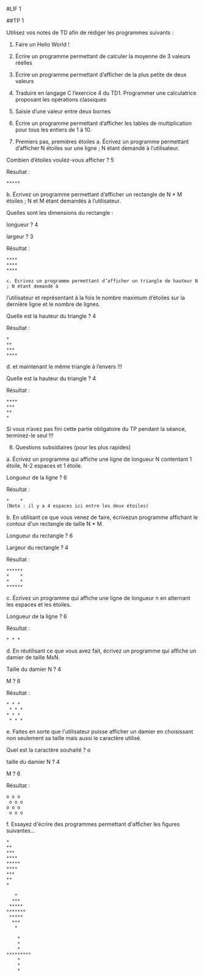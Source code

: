#LIF 1

##TP 1

Utilisez vos notes de TD afin de rédiger les programmes suivants :

1. Faire un Hello World !

2. Écrire un programme permettant de calculer la moyenne de 3 valeurs réelles

3. Écrire un programme permettant d’afficher de la plus petite de deux valeurs

4. Traduire en langage C l’exercice 4 du TD1. Programmer une calculatrice proposant les opérations classiques

5. Saisie d’une valeur entre deux bornes

6. Écrire un programme permettant d’afficher les tables de multiplication pour tous les entiers de 1 à 10.

7. Premiers pas, premières étoiles
a. Écrivez un programme permettant d’afficher N étoiles sur une ligne ; N étant demandé à l’utilisateur.

Combien d’étoiles voulez-vous afficher ? 5

Résultat :
```
*****
```

b. Écrivez un programme permettant d’afficher un rectangle de N * M étoiles ; N et M étant
demandés à l’utilisateur.

Quelles sont les dimensions du rectangle : 

longueur ? 4 

largeur ? 3

Résultat :
```
****
****
****
```

	c. Écrivez un programme permettant d’afficher un triangle de hauteur N ; N étant demandé à
l’utilisateur et représentant à la fois le nombre maximum d’étoiles sur la dernière ligne et le
nombre de lignes.

Quelle est la hauteur du triangle ? 4

Résultat :
```
*   
**  
*** 
****
```

d. et maintenant le même triangle à l’envers !!!

Quelle est la hauteur du triangle ? 4

Résultat :
```
****
*** 
**  
*   
```
Si vous n’avez pas fini cette partie obligatoire du TP pendant la séance,
terminez-le seul !!!

8. Questions subsidiaires (pour les plus rapides)

a. Écrivez un programme qui affiche une ligne de longueur N contentant 1 étoile, N-2
espaces et 1 étoile.

Longueur de la ligne ? 6

Résultat :
```
*    *
(Note : il y a 4 espaces ici entre les deux étoiles)
```

b. En utilisant ce que vous venez de faire, écrivezun programme affichant le contour d'un rectangle de taille N * M.

Longueur du rectangle ? 6

Largeur du rectangle ? 4

Résultat :
```
******
*    *
*    *
******
```

c. Écrivez un programme qui affiche une ligne de longueur n en alternant les espaces et les
étoiles.

Longueur de la ligne ? 6

Résultat :
```
* * *
```

d. En réutilisant ce que vous avez fait, écrivez un programme qui affiche un damier de taille
MxN.

Taille du damier N ? 4 

M ? 6

Résultat :
```
* * * 
 * * *
* * * 
 * * *
```

e. Faites en sorte que l'utilisateur puisse afficher un damier en choisissant non seulement sa
taille mais aussi le caractère utilisé.

Quel est la caractère souhaité ? o

taille du damier N ? 4 

M ? 6

Résultat :
```
o o o 
 o o o
o o o 
 o o o
```

f. Essayez d'écrire des programmes permettant d'afficher les figures suivantes...
```
*    
**   
***  
**** 
*****
**** 
***  
**   
*    
```
```
   *   
  ***  
 ***** 
*******
 ***** 
  ***  
   *   
```
```
    *    
    *    
    *    
*********
    *    
    *    
    *    
```
